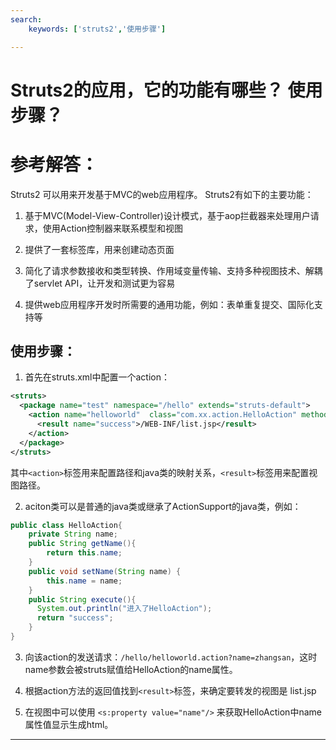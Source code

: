 ```yaml
---
search:
    keywords: ['struts2','使用步骤']

---
```


# Struts2的应用，它的功能有哪些？ 使用步骤？

# 参考解答：

Struts2 可以用来开发基于MVC的web应用程序。 Struts2有如下的主要功能：

 1) 基于MVC(Model-View-Controller)设计模式，基于aop拦截器来处理用户请求，使用Action控制器来联系模型和视图
  
 2) 提供了一套标签库，用来创建动态页面
 
 3) 简化了请求参数接收和类型转换、作用域变量传输、支持多种视图技术、解耦了servlet API，让开发和测试更为容易
 
 4) 提供web应用程序开发时所需要的通用功能，例如：表单重复提交、国际化支持等
 
 
 ## 使用步骤：
 
1. 首先在struts.xml中配置一个action：
```xml
<struts>
  <package name="test" namespace="/hello" extends="struts-default">
    <action name="helloworld"  class="com.xx.action.HelloAction" method="execute">
      <result name="success">/WEB-INF/list.jsp</result>
    </action>
  </package>
</struts>
```
其中`<action>`标签用来配置路径和java类的映射关系，`<result>`标签用来配置视图路径。

2. aciton类可以是普通的java类或继承了ActionSupport的java类，例如：
```java
public class HelloAction{
    private String name;
    public String getName(){
        return this.name;
    }
    public void setName(String name) {
        this.name = name;
    }
    public String execute(){
      System.out.println("进入了HelloAction");
      return "success";
    }
}
```
3. 向该action的发送请求：`/hello/helloworld.action?name=zhangsan`，这时name参数会被struts赋值给HelloAction的name属性。

4. 根据action方法的返回值找到`<result>`标签，来确定要转发的视图是 list.jsp

5. 在视图中可以使用 `<s:property value="name"/>` 来获取HelloAction中name属性值显示生成html。
---